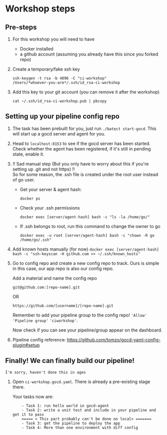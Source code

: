 # Workshop steps


## Pre-steps

1. For this workshop you will need to have 
    - Docker installed
    - a github account (assuming you already have this since you forked repo)

2. Create a temporary/fake ssh key 
    ```
    ssh-keygen -t rsa -b 4096 -C "ci-workshop"
    /Users/*whoever-you-are*/.ssh/id_rsa-ci-workshop
    ```
    
3. Add this key to your git account (you can remove it after the workshop)
    ```
    cat ~/.ssh/id_rsa-ci-workshop.pub | pbcopy
    ```
    
## Setting up your pipeline config repo

1. The task has been prebuilt for you, just run `./batect start-gocd`. This will
start up a gocd server and agent for you.

2. Head to `localhost:8153` to see if the gocd server has been started.
Check whether the agent has been registered, if it's still in pending state, enable it.

3. !! Sad manual step (But you only have to worry about this if you're setting up .git and not https) !!  
    So for some reason, the .ssh file is created under the root user instead of go user.
    
    - Get your server & agent hash:
        ```
        docker ps
        ```
    - Check your .ssh permissions
        ```
        docker exec [server/agent-hash] bash -c "ls -la /home/go/"
        ```
    - If .ssh belongs to root, run this command to change the owner to go
    
        ```
        docker exec -u root [server/agent-hash] bash -c "chown -R go /home/go/.ssh"
        ```
        
4. Add known hosts manually (for now)
        ```
        docker exec [server/agent-hash] bash -c "ssh-keyscan -H github.com >> ~/.ssh/known_hosts"
        ```

5. Go to config repo and create a new config repo to track. Ours is simple in this case,
our app repo is also our config repo.

    Add a material and name the config repo

    ```
    git@github.com:[repo-name].git
    ```
    OR
    ```
    https://github.com/[username]/[repo-name].git
    ```
    
    Remember to add your pipeline group to the config repo!
    `'Allow'` `'Pipeline group'` `'ciworkshop'`.
    
    Now check if you can see your pipeline/group appear on the dashboard.

7. Pipeline config reference: <https://github.com/tomzo/gocd-yaml-config-plugin#setup>


## Finally! We can finally build our pipeline!
    I'm sorry, haven't done this in ages
    
1. Open `ci-workshop.gocd.yaml`. There is already a pre-existing stage there.

    Your tasks now are: 
    ```
        - Task 1: run hello world in gocd-agent
        - Task 2: write a unit test and include in your pipeline and get it to pass
        ===== < This part probably can't be done on local> =======
        - Task 3: get the pipeline to deploy the app
        - Task 4: More than one environment with diff config
    ```